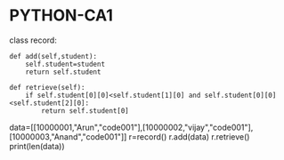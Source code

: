 # PYTHON-CA1
class record:      
    
    def add(self,student):
        self.student=student        
        return self.student
    
    def retrieve(self):
        if self.student[0][0]<self.student[1][0] and self.student[0][0]<self.student[2][0]:
            return self.student[0]
        
    
data=[[10000001,"Arun","code001"],[10000002,"vijay","code001"],[10000003,"Anand","code001"]]
r=record()
r.add(data)
r.retrieve()
print(len(data))
